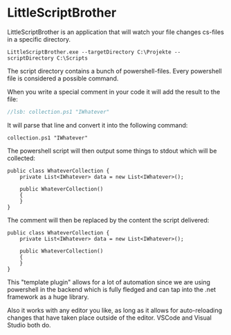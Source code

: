 # LittleScriptBrother

LittleScriptBrother is an application that will watch your file changes cs-files in a specific directory.

```
LittleScriptBrother.exe --targetDirectory C:\Projekte --scriptDirectory C:\Scripts
```

The script directory contains a bunch of powershell-files. 
Every powershell file is considered a possible command.

When you write a special comment in your code it will add the result to the file:

```csharp
//lsb: collection.ps1 "IWhatever"
```

It will parse that line and convert it into the following command: 
```
collection.ps1 "IWhatever"
```

The powershell script will then output some things to stdout which will be collected:
```
public class WhateverCollection {
    private List<IWhatever> data = new List<IWhatever>();
    
    public WhateverCollection()
    {
    }
}
```

The comment will then be replaced by the content the script delivered:
```
public class WhateverCollection {
    private List<IWhatever> data = new List<IWhatever>();
    
    public WhateverCollection()
    {
    }
}
```

This "template plugin" allows for a lot of automation since we are using powershell in the backend which is fully fledged and can tap into the .net framework as a huge library.

Also it works with any editor you like, as long as it allows for auto-reloading changes that have taken place outside of the editor. VSCode and Visual Studio both do.
